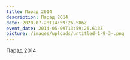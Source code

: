 ```yaml
---
title: Парад 2014
description: Парад 2014
date: 2020-07-28T14:59:26.586Z
event_date: 2014-05-09T13:59:26.613Z
picture: /images/uploads/untitled-1-9-3-.png
---
```

Парад 2014